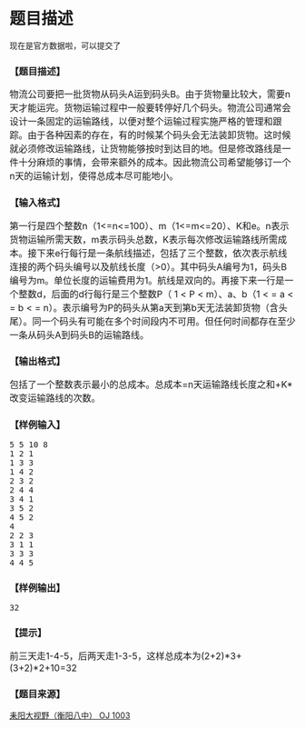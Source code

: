 # 题目描述


<p>
现在是官方数据啦，可以提交了
</p>
<h3>
【题目描述】
</h3>
<div class="content">
<p>
<span style="font-size:medium;">物流公司要把一批货物从码头A运到码头B。由于货物量比较大，需要n天才能运完。货物运输过程中一般要转停好几个码头。物流公司通常会设计一条固定的运输路线，以便对整个运输过程实施严格的管理和跟踪。由于各种因素的存在，有的时候某个码头会无法装卸货物。这时候就必须修改运输路线，让货物能够按时到达目的地。但是修改路线是一件十分麻烦的事情，会带来额外的成本。因此物流公司希望能够订一个n天的运输计划，使得总成本尽可能地小。 </span> 
</p>
</div>
<h3>
【输入格式】
</h3>
<div class="content">
<p>
<span style="font-size:medium;">第一行是四个整数n（1&lt;=n&lt;=100）、m（1&lt;=m&lt;=20）、K和e。n表示货物运输所需天数，m表示码头总数，K表示每次修改运输路线所需成本。接下来e行每行是一条航线描述，包括了三个整数，依次表示航线连接的两个码头编号以及航线长度（&gt;0）。其中码头A编号为1，码头B编号为m。单位长度的运输费用为1。航线是双向的。再接下来一行是一个整数d，后面的d行每行是三个整数P（ 1 &lt; P &lt; m）、a、b（1 &lt; = a &lt; = b &lt; = n）。表示编号为P的码头从第a天到第b天无法装卸货物（含头尾）。同一个码头有可能在多个时间段内不可用。但任何时间都存在至少一条从码头A到码头B的运输路线。 </span> 
</p>
</div>
<h3>
【输出格式】
</h3>
<div class="content">
<p>
<span style="font-size:medium;">包括了一个整数表示最小的总成本。总成本=n天运输路线长度之和+K*改变运输路线的次数。 </span> 
</p>
</div>
<h3>
【样例输入】
</h3>
<pre>5 5 10 8
1 2 1
1 3 3
1 4 2
2 3 2
2 4 4
3 4 1
3 5 2
4 5 2
4
2 2 3
3 1 1             
3 3 3
4 4 5
</pre>
<h3>
【样例输出】
</h3>
<pre>32</pre>
<h3>
【提示】
</h3>
<div class="content">
<p>
<span style="font-size:medium;">前三天走1-4-5，后两天走1-3-5，这样总成本为(2+2)*3+(3+2)*2+10=32</span> 
</p>
</div>
<h3>
【题目来源】
</h3>
<a href="http://www.lydsy.com/JudgeOnline/problem.php?id=1003">耒阳大视野（衡阳八中） OJ 1003</a>

